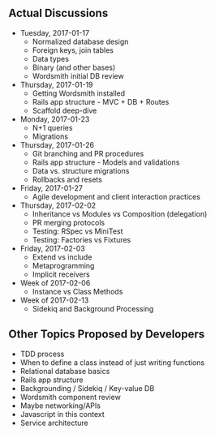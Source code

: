 ## Actual Discussions

* Tuesday, 2017-01-17
  * Normalized database design
  * Foreign keys, join tables
  * Data types
  * Binary (and other bases)
  * Wordsmith initial DB review
* Thursday, 2017-01-19
  * Getting Wordsmith installed
  * Rails app structure - MVC + DB + Routes
  * Scaffold deep-dive
* Monday, 2017-01-23
  * N+1 queries
  * Migrations
* Thursday, 2017-01-26
  * Git branching and PR procedures
  * Rails app structure - Models and validations
  * Data vs. structure migrations
  * Rollbacks and resets
* Friday, 2017-01-27
  * Agile development and client interaction practices
* Thursday, 2017-02-02
  * Inheritance vs Modules vs Composition (delegation)
  * PR merging protocols
  * Testing: RSpec vs MiniTest
  * Testing: Factories vs Fixtures
* Friday, 2017-02-03
  * Extend vs include
  * Metaprogramming
  * Implicit receivers
* Week of 2017-02-06
  * Instance vs Class Methods
* Week of 2017-02-13
  * Sidekiq and Background Processing

## Other Topics Proposed by Developers

* TDD process
* When to define a class instead of just writing functions
* Relational database basics
* Rails app structure
* Backgrounding / Sidekiq / Key-value DB
* Wordsmith component review
* Maybe networking/APIs
* Javascript in this context
* Service architecture
